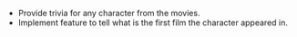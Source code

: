* Provide trivia for any character from the movies.
* Implement feature to tell what is the first film the character appeared in.